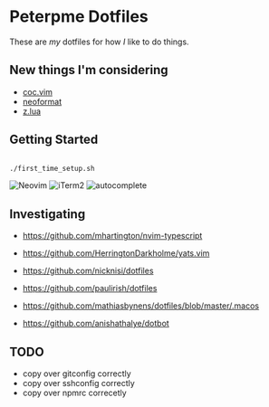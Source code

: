 # Peterpme Dotfiles

These are _my_ dotfiles for how _I_ like to do things.

## New things I'm considering
- [coc.vim](https://github.com/neoclide/coc.nvim)
- [neoformat](https://github.com/sbdchd/neoformat)
- [z.lua](https://github.com/skywind3000/z.lua)

## Getting Started

```zsh

./first_time_setup.sh

```

![Neovim](./screenshots/neovim.png)
![iTerm2](./screenshots/terminal.png)
![autocomplete](./screenshots/autocomplete.png)

## Investigating
- https://github.com/mhartington/nvim-typescript
- https://github.com/HerringtonDarkholme/yats.vim


- https://github.com/nicknisi/dotfiles
- https://github.com/paulirish/dotfiles
- https://github.com/mathiasbynens/dotfiles/blob/master/.macos
- https://github.com/anishathalye/dotbot

## TODO
- copy over gitconfig correctly
- copy over sshconfig correctly
- copy over npmrc correcetly
